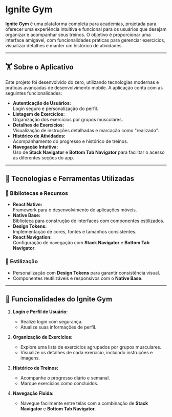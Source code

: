 # Ignite Gym

**Ignite Gym** é uma plataforma completa para academias, projetada para oferecer uma experiência intuitiva e funcional para os usuários que desejam organizar e acompanhar seus treinos. O objetivo é proporcionar uma interface amigável, com funcionalidades práticas para gerenciar exercícios, visualizar detalhes e manter um histórico de atividades.

---

## 🏋️ Sobre o Aplicativo

Este projeto foi desenvolvido do zero, utilizando tecnologias modernas e práticas avançadas de desenvolvimento mobile. A aplicação conta com as seguintes funcionalidades:

- **Autenticação de Usuários:**  
  Login seguro e personalização do perfil.
- **Listagem de Exercícios:**  
  Organização dos exercícios por grupos musculares.
- **Detalhes de Exercícios:**  
  Visualização de instruções detalhadas e marcação como "realizado".
- **Histórico de Atividades:**  
  Acompanhamento do progresso e histórico de treinos.
- **Navegação Intuitiva:**  
  Uso de **Stack Navigator** e **Bottom Tab Navigator** para facilitar o acesso às diferentes seções do app.

---

## 🎨 Tecnologias e Ferramentas Utilizadas

### 🔧 Bibliotecas e Recursos
- **React Native:**  
  Framework para o desenvolvimento de aplicações móveis.
- **Native Base:**  
  Biblioteca para construção de interfaces com componentes estilizados.
- **Design Tokens:**  
  Implementação de cores, fontes e tamanhos consistentes.
- **React Navigation:**  
  Configuração de navegação com **Stack Navigator** e **Bottom Tab Navigator**.

### 📐 Estilização
- Personalização com **Design Tokens** para garantir consistência visual.
- Componentes reutilizáveis e responsivos com o **Native Base**.

---

## 🚀 Funcionalidades do Ignite Gym

1. **Login e Perfil de Usuário:**
   - Realize login com segurança.
   - Atualize suas informações de perfil.

2. **Organização de Exercícios:**
   - Explore uma lista de exercícios agrupados por grupos musculares.
   - Visualize os detalhes de cada exercício, incluindo instruções e imagens.

3. **Histórico de Treinos:**
   - Acompanhe o progresso diário e semanal.
   - Marque exercícios como concluídos.

4. **Navegação Fluida:**
   - Navegue facilmente entre telas com a combinação de **Stack Navigator** e **Bottom Tab Navigator**.


